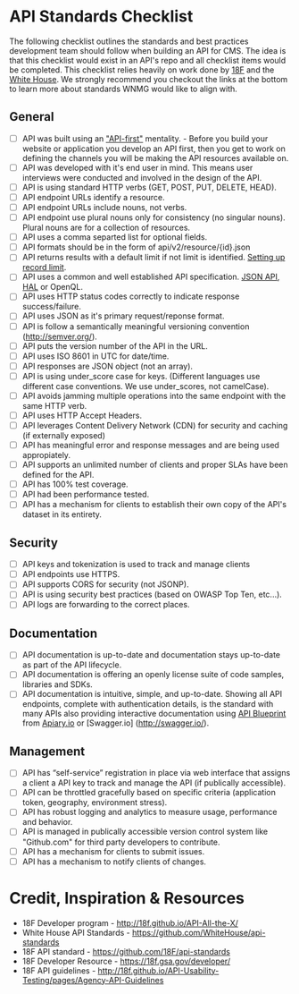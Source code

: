 # API Standards Checklist
The following checklist outlines the standards and best practices development team should follow when building an API for CMS. The idea is that this checklist would exist in an API's repo and all checklist items would be completed. This checklist relies heavily on work done by [18F](https://github.com/18F/api-standards) and the [White House](https://github.com/WhiteHouse/api-standards). We strongly recommend you checkout the links at the bottom to learn more about standards WNMG would like to align with. 

## General
- [ ] API was built using an ["API-first"](http://apievangelist.com/2014/08/11/what-is-an-api-first-strategy-adding-some-dimensions-to-this-new-question/) mentality. - Before you build your website or application you develop an API first, then you get to work on defining the channels you will be making the API resources available on.
- [ ] API was developed with it's end user in mind. This means user interviews were conducted and involved in the design of the API.
- [ ] API is using standard HTTP verbs (GET, POST, PUT, DELETE, HEAD).
- [ ] API endpoint URLs identify a resource.
- [ ] API endpoint URLs include nouns, not verbs.
- [ ] API endpoint use plural nouns only for consistency (no singular nouns). Plural nouns are for a collection of resources.
- [ ] API uses a comma separted list for optional fields.
- [ ] API formats should be in the form of api/v2/resource/{id}.json
- [ ] API returns results with a default limit if not limit is identified. [Setting up record limit](https://github.com/WhiteHouse/api-standards#record-limits).
- [ ] API uses a common and well established API specification. [JSON API](http://jsonapi.org/), [HAL](http://stateless.co/hal_specification.html) or OpenQL.
- [ ] API uses HTTP status codes correctly to indicate response success/failure.
- [ ] API uses JSON as it's primary request/reponse format.
- [ ] API is follow a semantically meaningful versioning convention (http://semver.org/).
- [ ] API puts the version number of the API in the URL.
- [ ] API uses ISO 8601 in UTC for date/time.
- [ ] API responses are JSON object (not an array). 
- [ ] API is using under_score case for keys. (Different languages use different case conventions. We use under_scores, not camelCase).
- [ ] API avoids jamming multiple operations into the same endpoint with the same HTTP verb.
- [ ] API uses HTTP Accept Headers.
- [ ] API leverages Content Delivery Network (CDN) for security and caching (if externally exposed)
- [ ] API has meaningful error and response messages and are being used appropiately.
- [ ] API supports an unlimited number of clients and proper SLAs have been defined for the API.
- [ ] API has 100% test coverage.
- [ ] API had been performance tested.
- [ ] API has a mechanism for clients to establish their own copy of the API's dataset in its entirety.

## Security
- [ ] API keys and tokenization is used to track and manage clients
- [ ] API endpoints use HTTPS.
- [ ] API supports CORS for security (not JSONP).
- [ ] API is using security best practices (based on OWASP Top Ten, etc...).
- [ ] API logs are forwarding to the correct places.

## Documentation
- [ ] API documentation is up-to-date and documentation stays up-to-date as part of the API lifecycle.
- [ ] API documentation is offering an openly license suite of code samples, libraries and SDKs.
- [ ] API documentation is intuitive, simple, and up-to-date. Showing all API endpoints, complete with authentication details, is the standard with many APIs also providing interactive documentation using [API Blueprint](https://apiblueprint.org/) from [Apiary.io](http://apiary.io) or [Swagger.io] (http://swagger.io/).

## Management
- [ ] API has “self-service” registration in place via web interface that assigns a client a API key to track and manage the API (if publically accessible). 
- [ ] API can be throttled gracefully based on specific criteria (application token, geography, environment stress).
- [ ] API has robust logging and analytics to measure usage, performance and behavior.
- [ ] API is managed in publically accessible version control system like "Github.com" for third party developers to contribute.
- [ ] API has a mechanism for clients to submit issues.
- [ ] API has a mechanism to notify clients of changes.

# Credit, Inspiration & Resources
* 18F Developer program - http://18f.github.io/API-All-the-X/
* White House API Standards - https://github.com/WhiteHouse/api-standards
* 18F API standard - https://github.com/18F/api-standards
* 18F Developer Resource - https://18f.gsa.gov/developer/
* 18F API guidelines - http://18f.github.io/API-Usability-Testing/pages/Agency-API-Guidelines
